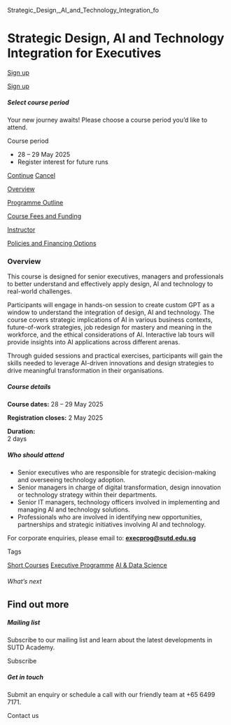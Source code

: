 Strategic_Design,_AI_and_Technology_Integration_fo



Strategic Design, AI and Technology Integration for Executives
==============================================================

[Sign up](#popup-masthead)

[Sign up](#popup-masthead)

##### Select course period

Your new journey awaits! Please choose a course period you’d like to attend.

Course period

* 28 – 29 May 2025
* Register interest for future runs

[Continue](#)
[Cancel](#)

[Overview](/course/strategic-design-ai-and-technology-integration-for-executives/#tabs)

[Programme Outline](/course/strategic-design-ai-and-technology-integration-for-executives/programme-outline/#tabs)

[Course Fees and Funding](/course/strategic-design-ai-and-technology-integration-for-executives/course-fees-and-funding/#tabs)

[Instructor](/course/strategic-design-ai-and-technology-integration-for-executives/instructor/#tabs)

[Policies and Financing Options](/course/strategic-design-ai-and-technology-integration-for-executives/policies-and-financing-options/#tabs)

### Overview

This course is designed for senior executives, managers and professionals to better understand and effectively apply design, AI and technology to real-world challenges.

Participants will engage in hands-on session to create custom GPT as a window to understand the integration of design, AI and technology. The course covers strategic implications of AI in various business contexts, future-of-work strategies, job redesign for mastery and meaning in the workforce, and the ethical considerations of AI. Interactive lab tours will provide insights into AI applications across different arenas.

Through guided sessions and practical exercises, participants will gain the skills needed to leverage AI-driven innovations and design strategies to drive meaningful transformation in their organisations.

##### **Course details**

**Course dates:** 28 – 29 May 2025

**Registration closes:** 2 May 2025

**Duration:**  
2 days

##### **Who should attend**

* Senior executives who are responsible for strategic decision-making and overseeing technology adoption.
* Senior managers in charge of digital transformation, design innovation or technology strategy within their departments.
* Senior IT managers, technology officers involved in implementing and managing AI and technology solutions.
* Professionals who are involved in identifying new opportunities, partnerships and strategic initiatives involving AI and technology.

For corporate enquiries, please email to: **[execprog@sutd.edu.sg](mailto:execprog@sutd.edu.sg)**

Tags

[Short Courses](/admissions/academy/courses-and-modules/?academy-type-course=780)
[Executive Programme](/admissions/academy/courses-and-modules/?academy-type-course=1788)
[AI & Data Science](/admissions/academy/courses-and-modules/?discipline=782)

###### What’s next

Find out more
-------------

##### Mailing list

Subscribe to our mailing list and learn about the latest developments in SUTD Academy.

Subscribe

##### Get in touch

Submit an enquiry or schedule a call with our friendly team at +65 6499 7171.

Contact us

